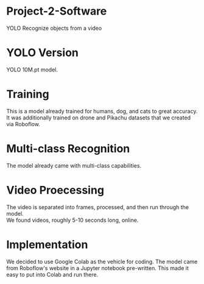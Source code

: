 # Project-2-Software
YOLO Recognize objects from a video

# YOLO Version
YOLO 10M.pt model.  

# Training
This is a model already trained for humans, dog, and cats to great accuracy.  
It was additionally trained on drone and Pikachu datasets that we created via Roboflow.

# Multi-class Recognition
The model already came with multi-class capabilities.

# Video Proecessing
The video is separated into frames, processed, and then run through the model.  
We found videos, roughly 5-10 seconds long, online.

# Implementation
We decided to use Google Colab as the vehicle for coding. The model came from Roboflow's website in a Jupyter notebook pre-written. This made it easy to put into Colab and run there.

